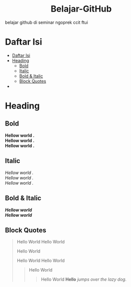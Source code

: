 <h1 align="center">Belajar-GitHub</h1>

belajar github di seminar ngoprek ccit ftui

# Daftar Isi
- [Daftar Isi](#daftar-isi)
- [Heading](#heading)
    - [Bold](#bold)
    - [Italic](#italic)
    - [Bold & Italic](#bold--italic)
    - [Block Quotes](#block-quotes)
- 

# Heading

## Bold
**Hellow world .** <br/>
__Hellow world .__ <br/>
<strong>Hellow world .</strong> <br/>

## Italic
*Hellow world .* </br>
_Hellow world ._ </br>
<em>Hellow world .</em> </br>

## Bold & Italic
**_Hellow world_** <br/>
<strong><em>Hellow world</em></strong>

## Block Quotes
> Hello World
> Hello World
>
> Hello World
>
> Hello World
> Hello World
>> Hello World
>>> Hello World
> **Hello** *jumps over the lazy dog.*
